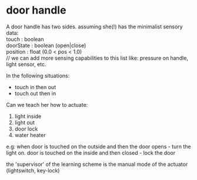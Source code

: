 door handle
===========

A door handle has two sides.
assuming she(!) has the minimalist sensory data:
<br/>
touch : boolean
<br/>
doorState : boolean (open|close)
<br/>
position : float (0.0 < pos < 1.0)
<br/>
// we can add more sensing capabilities to this list like: pressure on handle, light sensor, etc.

In the following situations:

* touch in then out
* touch out then in

Can we teach her how to actuate: 

1. light inside
2. light out
3. door lock
4. water heater

e.g:
when door is touched on the outside and then the door opens - turn the light on.
door is touched on the inside and then closed - lock the door

the 'supervisor' of the learning scheme is the manual mode of the actuator (lightswitch, key-lock)